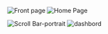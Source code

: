 

![Front page](https://github.com/user-attachments/assets/0a7ffcad-092a-4f92-923f-e3a8df7796eb)   ![Home Page](https://github.com/user-attachments/assets/907ef6b8-2953-49ff-9a1d-884928799fd5)  





![Scroll Bar-portrait](https://github.com/user-attachments/assets/c642f5f3-cb7e-4a7f-bff3-da98660479af)     ![dashbord](https://github.com/user-attachments/assets/9115da22-c1db-4f1e-9d0a-231e8043638c)








